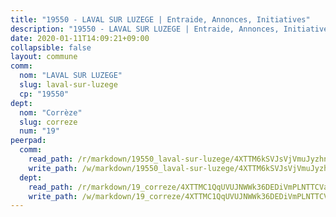 ```yaml
---
title: "19550 - LAVAL SUR LUZEGE | Entraide, Annonces, Initiatives"
description: "19550 - LAVAL SUR LUZEGE | Entraide, Annonces, Initiatives"
date: 2020-01-11T14:09:21+09:00
collapsible: false
layout: commune
comm:
  nom: "LAVAL SUR LUZEGE"
  slug: laval-sur-luzege
  cp: "19550"
dept:
  nom: "Corrèze"
  slug: correze
  num: "19"
peerpad:
  comm:
    read_path: /r/markdown/19550_laval-sur-luzege/4XTTM6kSVJsVjVmuJyzhnLGbjTWXTadBHdFvV5NhmxGvARbrU
    write_path: /w/markdown/19550_laval-sur-luzege/4XTTM6kSVJsVjVmuJyzhnLGbjTWXTadBHdFvV5NhmxGvARbrU-K3TgUq6pZyMMtV7FkgefWiHpJYnXW8ETvTRNLLiBwGzz1D8KECZWR6G2TzowC5FFGiBrezPETMNXcjJ1tk1tAHhJnKMfhB1GwRCzXCRp4kfgF2y2miB3kcQLBUkQJjZmcMa88PXa
  dept:
    read_path: /r/markdown/19_correze/4XTTMC1QqUVUJNWWk36DEDiVmPLNTTCVay5E5gwEvpSf36VsS
    write_path: /w/markdown/19_correze/4XTTMC1QqUVUJNWWk36DEDiVmPLNTTCVay5E5gwEvpSf36VsS-K3TgUzu4fqyixiBZaA5Ejd2iCC9xJnV2MqYc8L2r22c4qVWWx9VnJmMAAFTQjLmwLDBGZ9pgHdAtPGZHV6pZb6y2bhgaqXFUJ1Fp1QgihzJpszTr9ow8JcXoeYzTUZfY7Rzzn9sS
---
```


